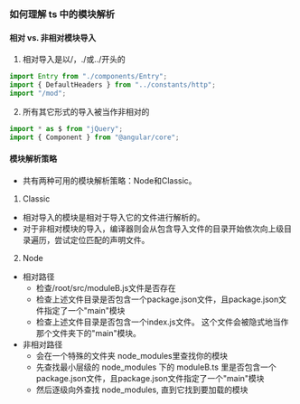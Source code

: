 ### 如何理解 ts 中的模块解析

#### 相对 vs. 非相对模块导入
1. 相对导入是以/，./或../开头的

```javascript
import Entry from "./components/Entry";
import { DefaultHeaders } from "../constants/http";
import "/mod";
```

2. 所有其它形式的导入被当作非相对的
```javascript
import * as $ from "jQuery";
import { Component } from "@angular/core";
```

#### 模块解析策略
- 共有两种可用的模块解析策略：Node和Classic。

1. Classic
- 相对导入的模块是相对于导入它的文件进行解析的。
- 对于非相对模块的导入，编译器则会从包含导入文件的目录开始依次向上级目录遍历，尝试定位匹配的声明文件。

2. Node
- 相对路径
    - 检查/root/src/moduleB.js文件是否存在
    - 检查上述文件目录是否包含一个package.json文件，且package.json文件指定了一个"main"模块
    - 检查上述文件目录是否包含一个index.js文件。 这个文件会被隐式地当作那个文件夹下的"main"模块。
- 非相对路径
    - 会在一个特殊的文件夹 node_modules里查找你的模块
    - 先查找最小层级的 node_modules 下的 moduleB.ts 里是否包含一个package.json文件，且package.json文件指定了一个"main"模块
    - 然后逐级向外查找 node_modules, 直到它找到要加载的模块
